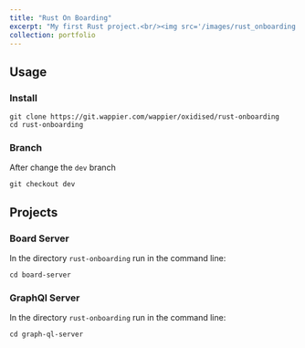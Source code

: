 ```yaml
---
title: "Rust On Boarding"
excerpt: "My first Rust project.<br/><img src='/images/rust_onboarding.jpg'>"
collection: portfolio
---
```



## Usage

### Install
```
git clone https://git.wappier.com/wappier/oxidised/rust-onboarding
cd rust-onboarding
```

### Branch
After change the `dev` branch
```
git checkout dev
```



## Projects

### Board Server

In the directory `rust-onboarding` run in the command line:
```
cd board-server
```

### GraphQl Server

In the directory `rust-onboarding` run in the command line:
```
cd graph-ql-server
```

